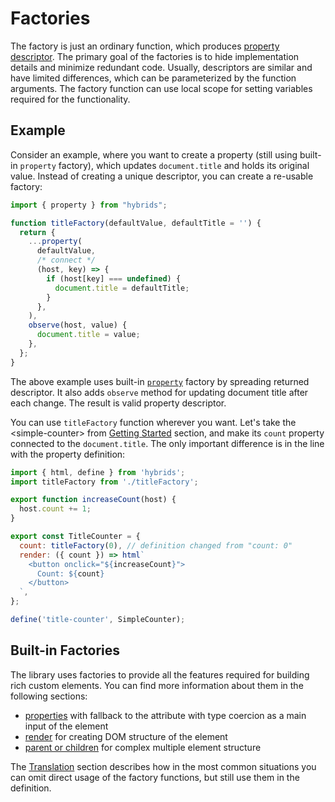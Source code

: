 # Factories

The factory is just an ordinary function, which produces [property descriptor](descriptors.md). The primary goal of the factories is to hide implementation details and minimize redundant code. Usually, descriptors are similar and have limited differences, which can be parameterized by the function arguments. The factory function can use local scope for setting variables required for the functionality.

## Example

Consider an example, where you want to create a property (still using built-in `property` factory), which updates `document.title` and holds its original value. Instead of creating a unique descriptor, you can create a re-usable factory:

```javascript
import { property } from "hybrids";

function titleFactory(defaultValue, defaultTitle = '') {
  return {
    ...property(
      defaultValue,
      /* connect */
      (host, key) => {
        if (host[key] === undefined) {
          document.title = defaultTitle;
        }
      },
    ),
    observe(host, value) {
      document.title = value;
    },
  };
}
```

The above example uses built-in [`property`](../built-in-factories/property.md) factory by spreading returned descriptor. It also adds `observe` method for updating document title after each change. The result is valid property descriptor.

You can use `titleFactory` function wherever you want. Let's take the &lt;simple-counter&gt; from [Getting Started](../README.md) section, and make its `count` property connected to the `document.title`. The only important difference is in the line with the property definition:

```javascript
import { html, define } from 'hybrids';
import titleFactory from './titleFactory';

export function increaseCount(host) {
  host.count += 1;
}

export const TitleCounter = {
  count: titleFactory(0), // definition changed from "count: 0"
  render: ({ count }) => html`
    <button onclick="${increaseCount}">
      Count: ${count}
    </button>
  `,
};

define('title-counter', SimpleCounter);
```

## Built-in Factories

The library uses factories to provide all the features required for building rich custom elements. You can find more information about them in the following sections:

* [properties](../built-in-factories/property.md) with fallback to the attribute with type coercion as a main input of the element
* [render](../built-in-factories/render.md) for creating DOM structure of the element
* [parent or children](../built-in-factories/parent-children.md) for complex multiple element structure

The [Translation](./translation.md) section describes how in the most common situations you can omit direct usage of the factory functions, but still use them in the definition.
